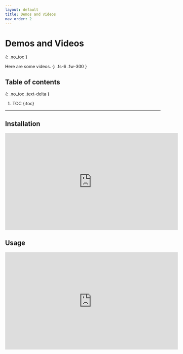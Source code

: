 ```yaml
---
layout: default
title: Demos and Videos
nav_order: 2
---
```


# Demos and Videos
{: .no_toc }

Here are some videos.
{: .fs-6 .fw-300 }

## Table of contents
{: .no_toc .text-delta }

1. TOC
{:toc}
---


## Installation 
<iframe width="560" height="315" src="https://www.youtube.com/embed/oznr-1-poSU" title="YouTube video player" frameborder="0" allow="accelerometer; autoplay; clipboard-write; encrypted-media; gyroscope; picture-in-picture" allowfullscreen></iframe>

## Usage
<iframe width="560" height="315" src="https://www.youtube.com/embed/oznr-1-poSU" title="YouTube video player" frameborder="0" allow="accelerometer; autoplay; clipboard-write; encrypted-media; gyroscope; picture-in-picture" allowfullscreen></iframe>